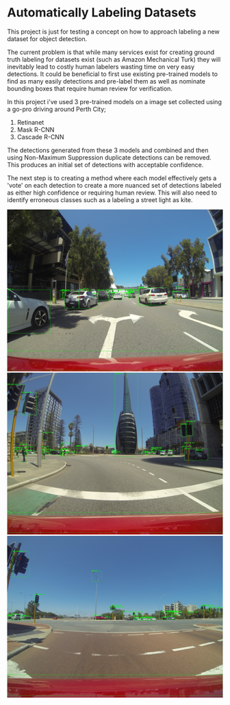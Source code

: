 # Automatically Labeling Datasets

This project is just for testing a concept on how to approach labeling a new dataset for object detection. 

The current problem is that while many services exist for creating ground truth labeling for datasets exist (such as Amazon Mechanical Turk) they will inevitably lead to costly human labelers wasting time on very easy detections. It could be beneficial to first use existing pre-trained models to find as many easily detections and pre-label them as well as nominate bounding boxes that require human review for verification. 

In this project i've used 3 pre-trained models on a image set collected using a go-pro driving around Perth City;
1. Retinanet
2. Mask R-CNN
3. Cascade R-CNN

The detections generated from these 3 models and combined and then using Non-Maximum Suppression duplicate detections can be removed. This produces an initial set of detections with acceptable confidence. 

The next step is to creating a method where each model effectively gets a 'vote' on each detection to create a more nuanced set of detections labeled as either high confidence or requiring human review.  This will also need to identify erroneous classes such as a labeling a street light as kite. 
 

![](SampleImages/Example1.jpg)
![](SampleImages/Example2.jpg)
![](SampleImages/Example3.jpg)